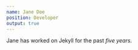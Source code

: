 ```yaml
---
name: Jane Doe
position: Developer
output: true
---
```

Jane has worked on Jekyll for the past *five years*.